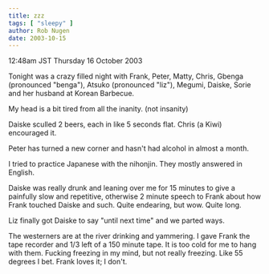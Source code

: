 ```yaml
---
title: zzz
tags: [ "sleepy" ]
author: Rob Nugen
date: 2003-10-15
---
```


<p class=date>12:48am JST Thursday 16 October 2003</p>

<p>Tonight was a crazy filled night with Frank, Peter, Matty, Chris,
Gbenga (pronounced "benga"), Atsuko (pronounced "liz"), Megumi,
Daiske, Sorie and her husband at Korean Barbecue.</p>

<p>My head is a bit tired from all the inanity.  (not insanity)</p>

<p>Daiske sculled 2 beers, each in like 5 seconds flat.  Chris (a
Kiwi) encouraged it.</p>

<p>Peter has turned a new corner and hasn't had alcohol in almost a
month.</p>

<p>I tried to practice Japanese with the nihonjin.  They mostly
answered in English.</p>

<p>Daiske was really drunk and leaning over me for 15 minutes to give
a painfully slow and repetitive, otherwise 2 minute speech to Frank
about how Frank touched Daiske and such.  Quite endearing, but wow.
Quite long.</p>

<p>Liz finally got Daiske to say "until next time" and we parted
ways.</p>

<p>The westerners are at the river drinking and yammering.  I gave
Frank the tape recorder and 1/3 left of a 150 minute tape.  It is too
cold for me to hang with them.  Fucking freezing in my mind, but not
really freezing.  Like 55 degrees I bet.  Frank loves it; I don't.</p>
